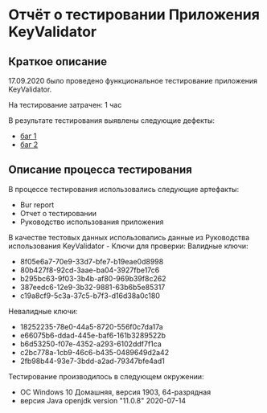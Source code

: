 # Отчёт о тестировании Приложения KeyValidator 

## Краткое описание

17.09.2020 было проведено функциональное тестирование приложения KeyValidator.

На тестирование затрачен: 1 час

В результате тестирования выявлены следующие дефекты:
* [баг 1](https://github.com/Natalya-Ryabaya/-homework_java1.1/issues/1#issue-704985504)
* [баг 2](https://github.com/Natalya-Ryabaya/-homework_java1.1/issues/2#issue-704986996)


## Описание процесса тестирования

В процессе тестирования использовались следующие артефакты:
* Bur report
* Отчет о тестировании
* Руководство использования приложения

В качестве тестовых данных использовались данные из Руководства использования KeyValidator - Ключи для проверки:
Валидные ключи:
* 8f05e6a7-70e9-33d7-bfe7-b19eae0d8998
* 80b427f8-92cd-3aae-ba04-3927fbe17c6
* b295bc63-9f03-3b4b-af80-969b39f8c262
* 387eedc6-12e9-3b32-9881-63b6b5e85317
* c19a8cf9-5c3a-37c5-b7f3-d16d38a0c180

Невалидные ключи:
* 18252235-78e0-44a5-8720-556f0c7da17a
* e66075b6-ddad-445e-baf6-161b3289522b
* b6d53250-f07e-4352-a293-6102ddf7f1ca
* c2bc778a-1cb9-46c6-b435-0489649d2a42
* 2fb98b44-93e7-3bdd-a2ad-79347bfe4ad1


Тестирование производилось в следующем окружении:
* ОС Windows 10 Домашняя, версия 1903, 64-разрядная 
* версия Java openjdk version "11.0.8" 2020-07-14
